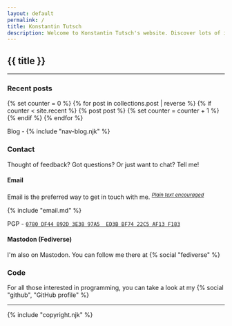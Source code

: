 ```yaml
---
layout: default
permalink: /
title: Konstantin Tutsch
description: Welcome to Konstantin Tutsch's website. Discover lots of information about me, contact options, my photography and my personal blog.
---
```


## {{ title }}

---

### Recent posts

{% set counter = 0 %}
{% for post in collections.post | reverse %}
    {% if counter < site.recent %}
    {% post post %}
    {% set counter = counter + 1 %}
    {% endif %}
{% endfor %}

Blog - {% include "nav-blog.njk" %}

### Contact

Thought of feedback? Got questions? Or just want to chat? Tell me!

#### Email

Email is the preferred way to get in touch with me. <sup>*[Plain text encouraged](https://useplaintext.email/)*</sup>

{% include "email.md" %}

PGP - [`0780 DF44 892D 3E38 97A5  ED3B BF74 22C5 AF13 F183`](/pgp)

#### Mastodon (Fediverse)

I'm also on Mastodon. You can follow me there at {% social "fediverse" %}

### Code

For all those interested in programming, you can take a look at my {% social "github", "GitHub profile" %}

---

<p class="info">{% include "copyright.njk" %}</p>
